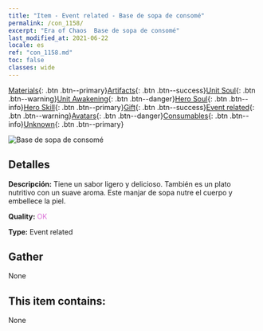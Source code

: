 ```yaml
---
title: "Item - Event related - Base de sopa de consomé"
permalink: /con_1158/
excerpt: "Era of Chaos  Base de sopa de consomé"
last_modified_at: 2021-06-22
locale: es
ref: "con_1158.md"
toc: false
classes: wide
---
```

 [Materials](/ItemsES/){: .btn .btn--primary}[Artifacts](/ItemsES/Artifacts/){: .btn .btn--success}[Unit Soul](/ItemsES/UnitSoul/){: .btn .btn--warning}[Unit Awakening](/ItemsES/UnitAwakening/){: .btn .btn--danger}[Hero Soul](/ItemsES/HeroSoul/){: .btn .btn--info}[Hero Skill](/ItemsES/HeroSkill/){: .btn .btn--primary}[Gift](/ItemsES/Gift/){: .btn .btn--success}[Event related](/ItemsES/Events/){: .btn .btn--warning}[Avatars](/ItemsES/Avatars/){: .btn .btn--danger}[Consumables](/ItemsES/Consumables/){: .btn .btn--info}[Unknown](/ItemsES/Unknown/){: .btn .btn--primary}

 ![Base de sopa de consomé](/images/t/i_8150001.png)

## Detalles
 **Descripción:** Tiene un sabor ligero y delicioso. También es un plato nutritivo con un suave aroma. Este manjar de sopa nutre el cuerpo y embellece la piel.

 **Quality:** <span style="color: #DA70D6">OK</span>

 **Type:** Event related

## Gather

  None

## This item contains:

  None

